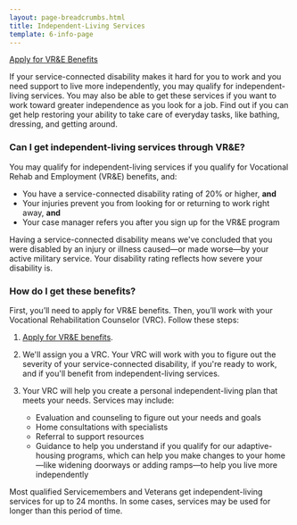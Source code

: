 ```yaml
---
layout: page-breadcrumbs.html
title: Independent-Living Services
template: 6-info-page
---
```



<div class="action-bar">
  <div class="row">
    <div class="small-12 columns">
      <a class="usa-button-primary va-button-primary" href="/vocational-rehab-and-employment/apply-vre/">Apply for VR&amp;E Benefits</a>
    </div>
  </div>
</div>

If your service-connected disability makes it hard for you to work and you need support to live more independently, you may qualify for independent-living services. You may also be able to get these services if you want to work toward greater independence as you look for a job. Find out if you can get help restoring your ability to take care of everyday tasks, like bathing, dressing, and getting around.


<div class="call-out" markdown="1">

### Can I get independent-living services through VR&amp;E?

You may qualify for independent-living services if you qualify for Vocational Rehab and Employment (VR&E) benefits, and:

- You have a service-connected disability rating of 20&#37; or higher, **and**
- Your injuries prevent you from looking for or returning to work right away, **and**
- Your case manager refers you after you sign up for the VR&amp;E program

Having a service-connected disability means we've concluded that you were disabled by an injury or illness caused—or made worse—by your active military service. Your disability rating reflects how severe your disability is.

</div>

### How do I get these benefits?

First, you’ll need to apply for VR&E benefits. Then, you’ll work with your Vocational Rehabilitation Counselor (VRC). Follow these steps:

<ol class="process">

<li class="step one">

[Apply for VR&E benefits](/vocational-rehab-and-employment/apply-vre/).

</li>

<li class="step two">

We'll assign you a VRC. Your VRC will work with you to figure out the severity of your service-connected disability, if you're ready to work, and if you'll benefit from independent-living services.

</li>

<li class="step last three">

Your VRC will help you create a personal independent-living plan that meets your needs. Services may include:
- Evaluation and counseling to figure out your needs and goals
- Home consultations with specialists
- Referral to support resources
- Guidance to help you understand if you qualify for our adaptive-housing programs, which can help you make changes to your home—like widening doorways or adding ramps—to help you live more independently

</li>

</ol>

Most qualified Servicemembers and Veterans get independent-living services for up to 24 months. In some cases, services may be used for longer than this period of time.
